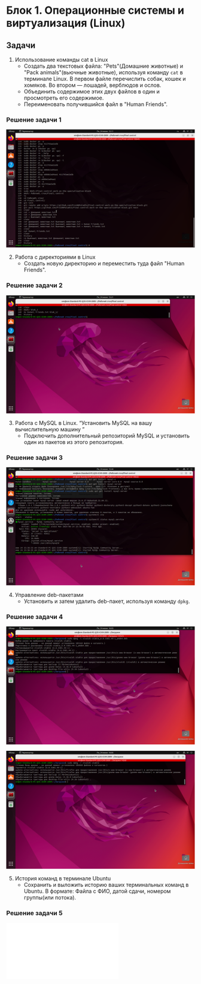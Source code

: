 # Блок 1. Операционные системы и виртуализация (Linux)

## Задачи

1. Использование команды cat в Linux
   - Создать два текстовых файла: "Pets"(Домашние животные) и "Pack animals"(вьючные животные), используя команду `cat` в терминале Linux. В первом файле перечислить собак, кошек и хомяков. Во втором — лошадей, верблюдов и ослов.
   - Объединить содержимое этих двух файлов в один и просмотреть его содержимое.
   - Переименовать получившийся файл в "Human Friends".

### Решение задачи 1

![Скриншот результата и команд задания 1](./prinScrin/задание%201.png)

2. Работа с директориями в Linux
   - Создать новую директорию и переместить туда файл "Human Friends".

### Решение задачи 2

![Скриншот результата и команд задания 2](./prinScrin/задание%202.png)

3. Работа с MySQL в Linux. “Установить MySQL на вашу вычислительную машину ”
   - Подключить дополнительный репозиторий MySQL и установить один из пакетов из этого репозитория.

### Решение задачи 3

![Скриншот результата и команд задания 3](./prinScrin/задание%203.png)

4. Управление deb-пакетами
   - Установить и затем удалить deb-пакет, используя команду `dpkg`.

### Решение задачи 4

![Скриншот результата и команд задания 4](./prinScrin/задание%204.1.png)

![Скриншот результата и команд задания 4](./prinScrin/задание%204.2.png)

5. История команд в терминале Ubuntu
   - Сохранить и выложить историю ваших терминальных команд в Ubuntu.
В формате: Файла с ФИО, датой сдачи, номером группы(или потока).

### Решение задачи 5

![Команды Ubunu](./prinScrin/задание%205.pdf)